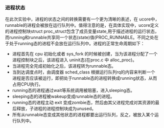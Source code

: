 ###  进程状态 

在此次实验中，进程的状态之间的转换需要有一个更为清晰的表述，在 ucore中，runnable的进程会被放在运行队列中。值得注意的是，在具体实现中，ucore定义的进程控制块struct proc\_struct包含了成员变量state,用于描述进程的运行状态，而running和runnable共享同一个状态(state)值(PROC\_RUNNABLE。不同之处在于处于running态的进程不会放在运行队列中。进程的正常生命周期如下：

* 进程首先在 cpu 初始化或者 sys\_fork 的时候被创建，当为该进程分配了一个进程控制块之后，该进程进入 uninit态(在proc.c 中 alloc\_proc)。
* 当进程完全完成初始化之后，该进程转为runnable态。
* 当到达调度点时，由调度器 sched\_class 根据运行队列rq的内容来判断一个进程是否应该被运行，即把处于runnable态的进程转换成running状态，从而占用CPU执行。
* running态的进程通过wait等系统调用被阻塞，进入sleeping态。
* sleeping态的进程被wakeup变成runnable态的进程。
* running态的进程主动 exit 变成zombie态，然后由其父进程完成对其资源的最后释放，子进程的进程控制块成为unused。
* 所有从runnable态变成其他状态的进程都要出运行队列，反之，被放入某个运行队列中。

